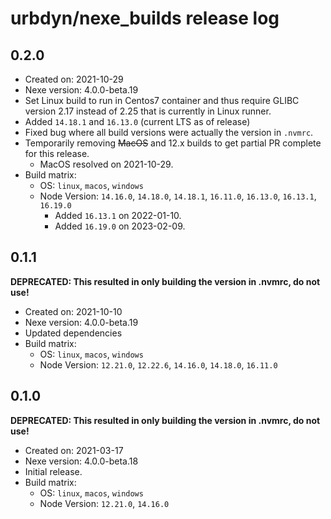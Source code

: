 # urbdyn/nexe_builds release log

## 0.2.0

* Created on: 2021-10-29
* Nexe version: 4.0.0-beta.19
* Set Linux build to run in Centos7 container and thus require GLIBC version 2.17 instead of 2.25 that is currently in Linux runner.
* Added `14.18.1` and `16.13.0` (current LTS as of release)
* Fixed bug where all build versions were actually the version in `.nvmrc`.
* Temporarily removing ~~MacOS~~ and 12.x builds to get partial PR complete for this release.
  * MacOS resolved on 2021-10-29.
* Build matrix:
  * OS: `linux`, `macos`, `windows`
  * Node Version: `14.16.0`, `14.18.0`, `14.18.1`, `16.11.0`, `16.13.0`, `16.13.1`, `16.19.0`
    * Added `16.13.1` on 2022-01-10.
    * Added `16.19.0` on 2023-02-09.

## 0.1.1

**DEPRECATED: This resulted in only building the version in .nvmrc, do not use!**

* Created on: 2021-10-10
* Nexe version: 4.0.0-beta.19
* Updated dependencies
* Build matrix:
  * OS: `linux`, `macos`, `windows`
  * Node Version: `12.21.0`, `12.22.6`, `14.16.0`, `14.18.0`, `16.11.0`

## 0.1.0

**DEPRECATED: This resulted in only building the version in .nvmrc, do not use!**

* Created on: 2021-03-17
* Nexe version: 4.0.0-beta.18
* Initial release.
* Build matrix:
  * OS: `linux`, `macos`, `windows`
  * Node Version: `12.21.0`, `14.16.0`
